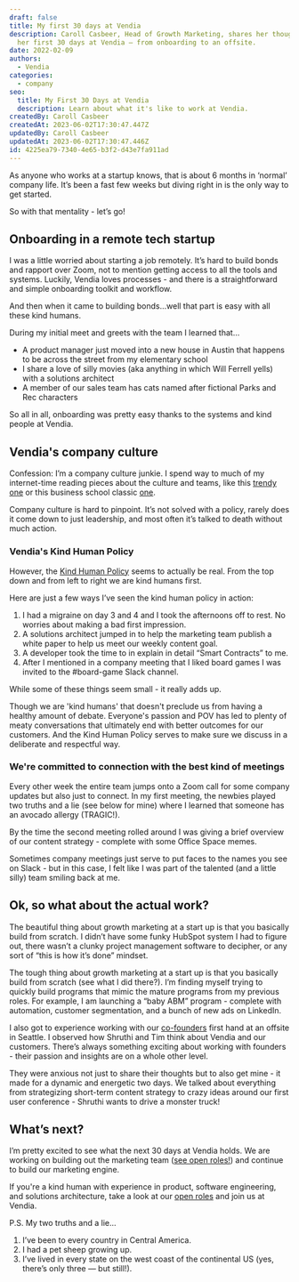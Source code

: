 ```yaml
---
draft: false
title: My first 30 days at Vendia
description: Caroll Casbeer, Head of Growth Marketing, shares her thoughts on
  her first 30 days at Vendia — from onboarding to an offsite.
date: 2022-02-09
authors:
  - Vendia
categories:
  - company
seo:
  title: My First 30 Days at Vendia
  description: Learn about what it's like to work at Vendia.
createdBy: Caroll Casbeer
createdAt: 2023-06-02T17:30:47.447Z
updatedBy: Caroll Casbeer
updatedAt: 2023-06-02T17:30:47.446Z
id: 4225ea79-7340-4e65-b3f2-d43e7fa911ad
---
```


As anyone who works at a startup knows, that is about 6 months in ‘normal’ company life. It’s been a fast few weeks but diving right in is the only way to get started. 

So with that mentality - let’s go!

## Onboarding in a remote tech startup

I was a little worried about starting a job remotely. It’s hard to build bonds and rapport over Zoom, not to mention getting access to all the tools and systems. Luckily, Vendia loves processes - and there is a straightforward and simple onboarding toolkit and workflow. 

And then when it came to building bonds...well that part is easy with all these kind humans. 

During my initial meet and greets with the team I learned that...

- A product manager just moved into a new house in Austin that happens to be across the street from my elementary school
- I share a love of silly movies (aka anything in which Will Ferrell yells) with a solutions architect
- A member of our sales team has cats named after fictional Parks and Rec characters

So all in all, onboarding was pretty easy thanks to the systems and kind people at Vendia.

## **Vendia's company culture**

Confession: I’m a company culture junkie. I spend way to much of my internet-time reading pieces about the culture and teams, like this [trendy one](https://www.penguinrandomhouse.com/books/673782/out-of-office-by-charlie-warzel-and-anne-helen-petersen/) or this business school classic [one](https://www.radicalcandor.com/resources/?gclid=Cj0KCQiAgP6PBhDmARIsAPWMq6m-2hfZEJxbGplJ5igWWDWYr_2vEbwi4-oJjUsEH3AFWGV_YWyq81caAuVAEALw_wcB). 

Company culture is hard to pinpoint. It’s not solved with a policy, rarely does it come down to just leadership, and most often it’s talked to death without much action. 

### Vendia's Kind Human Policy

However, the [Kind Human Policy](https://www.vendia.com/kind-humans) seems to actually be real. From the top down and from left to right we are kind humans first. 

Here are just a few ways I’ve seen the kind human policy in action:

1. I had a migraine on day 3 and 4 and I took the afternoons off to rest. No worries about making a bad first impression.
2. A solutions architect jumped in to help the marketing team publish a white paper to help us meet our weekly content goal.
3. A developer took the time to in explain in detail “Smart Contracts” to me.
4. After I mentioned in a company meeting that I liked board games I was invited to the #board-game Slack channel. 

While some of these things seem small - it really adds up. 

Though we are 'kind humans' that doesn't preclude us from having a healthy amount of debate. Everyone's passion and POV has led to plenty of meaty conversations that ultimately end with better outcomes for our customers. And the Kind Human Policy serves to make sure we discuss in a deliberate and respectful way.

### We're committed to connection with the best kind of meetings

Every other week the entire team jumps onto a Zoom call for some company updates but also just to connect. In my first meeting, the newbies played two truths and a lie (see below for mine) where I learned that someone has an avocado allergy (TRAGIC!). 

By the time the second meeting rolled around I was giving a brief overview of our content strategy - complete with some Office Space memes. 

Sometimes company meetings just serve to put faces to the names you see on Slack - but in this case, I felt like I was part of the talented (and a little silly) team smiling back at me. 

## Ok, so what about the actual work?

The beautiful thing about growth marketing at a start up is that you basically build from scratch. I didn’t have some funky HubSpot system I had to figure out, there wasn’t a clunky project management software to decipher, or any sort of “this is how it’s done” mindset. 

The tough thing about growth marketing at a start up is that you basically build from scratch (see what I did there?). I’m finding myself trying to quickly build programs that mimic the mature programs from my previous roles. For example, I am launching a “baby ABM” program - complete with automation, customer segmentation, and a bunch of new ads on LinkedIn. 

I also got to experience working with our [co-founders](https://www.vendia.com/blog/meet-vendias-founders) first hand at an offsite in Seattle. I observed how Shruthi and Tim think about Vendia and our customers. There’s always something exciting about working with founders - their passion and insights are on a whole other level. 

They were anxious not just to share their thoughts but to also get mine - it made for a dynamic and energetic two days. We talked about everything from strategizing short-term content strategy to crazy ideas around our first user conference - Shruthi wants to drive a monster truck!

## What’s next?

I’m pretty excited to see what the next 30 days at Vendia holds. We are working on building out the marketing team ([see open roles!](https://www.vendia.com/careers/sales-and-marketing)) and continue to build our marketing engine. 

If you're a kind human with experience in product, software engineering, and solutions architecture, take a look at our [open roles](https://www.vendia.com/careers/) and join us at Vendia.


P.S. My two truths and a lie...

1. I’ve been to every country in Central America.
2. I had a pet sheep growing up.
3. I’ve lived in every state on the west coast of the continental US (yes, there’s only three — but still!).